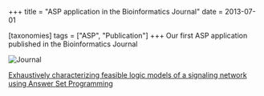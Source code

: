+++
title = "ASP application in the Bioinformatics Journal"
date = 2013-07-01

[taxonomies]
tags = ["ASP", "Publication"]
+++
Our first ASP application published in the Bioinformatics Journal

![Journal](https://oup.silverchair-cdn.com/oup/backfile/Content_public/Journal/bioinformatics/Issue/29/18/0/m_bioinformatics29_18.cover.gif?Expires=2147483647&Signature=brobNoIivMYhmOPNrDOiMROLvOVKQNW7rZyTaIpcVtLJKvjn0yTDn8kxyGBW1XMQC3g2bsiokK9hV4P8xvmiP~gZX8kuSz1gAEowIuSC4OXEIoi~YmG82ilOD0pE5xEmCQks3rR1tp1A7rEaZJ~BkUGMbGPKXgiM6guYS~4PVDolNYSmctlMhlUFPxlG9Swl3VMhkXTIs9n8mRAG3U4-M4acquob~H20zFwyClij5DVcHMcwSdHQAnjMGsOT133jT0LfYWfhkg59esuHiU8NYLjo-g-G2aKBCumkfK~JUxVZpA8uZ1ilUp2TwRZpH-txcOPeMC4WK6DTs1mF66ZJhw__&Key-Pair-Id=APKAIE5G5CRDK6RD3PGA)

[Exhaustively characterizing feasible logic models of a signaling network using Answer Set Programming](https://academic.oup.com/bioinformatics/article/29/18/2320/240224)

<!-- more -->
